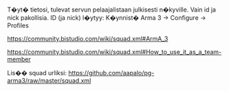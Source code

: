 T�yt� tietosi, tulevat servun pelaajalistaan julkisesti n�kyville. Vain id ja nick pakollisia.
ID (ja nick) l�ytyy: K�ynnist� Arma 3 -> Configure -> Profiles

https://community.bistudio.com/wiki/squad.xml#ArmA_3

https://community.bistudio.com/wiki/squad.xml#How_to_use_it_as_a_team-member

<member id="123456789123456" nick="oma_pelinick">
	<name></name>
	<email></email>
	<icq></icq>
	<remark></remark>
</member>

Lis�� squad urliksi: https://github.com/aapalo/pg-arma3/raw/master/squad.xml
